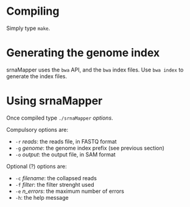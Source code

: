 # Compiling

Simply type `make`.


# Generating the genome index

srnaMapper uses the `bwa` API, and the `bwa` index files.
Use `bwa index` to generate the index files.


# Using srnaMapper

Once compiled type `./srnaMapper` *options*.

Compulsory options are:

* `-r` *reads*: the reads file, in FASTQ format
* `-g` *genome*: the genome index prefix (see previous section)
* `-o` *output*: the output file, in SAM format

Optional (?) options are:

* `-c` *filename*: the collapsed reads
* `-f` *filter*: the filter strenght used
* `-e` *n_errors*: the maximum number of errors
* `-h`: the help message
